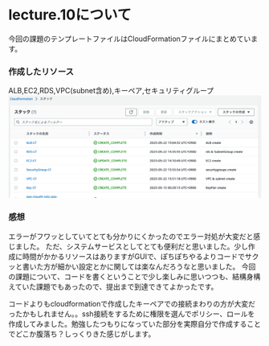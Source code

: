 # lecture.10について

今回の課題のテンプレートファイルはCloudFormationファイルにまとめています。

### 作成したリソース
ALB,EC2,RDS,VPC(subnet含め),キーペア,セキュリティグループ
![スタック作成確認](images/Cloudformation_stack.png)

### 感想
エラーがフワッとしていてとても分かりにくかったのでエラー対処が大変だと感じました。
ただ、システムサービスとしてとても便利だと思いました。少し作成に時間がかかるリソースはありますがGUIで、ぽちぽちやるよりコードでサクッと書いた方が細かい設定とかに関しては楽なんだろうなと思いました。
今回の課題について、コードを書くということで少し楽しみに思いつつも、結構身構えていた課題でもあったので、提出まで到達できてよかったです。

コードよりもcloudformationで作成したキーペアでの接続まわりの方が大変だったかもしれません。。ssh接続をするために権限を選んでポリシー、ロールを作成してみました。勉強したつもりになっていた部分を実際自分で作成することでどこか腹落ち？しっくりきた感じがします。